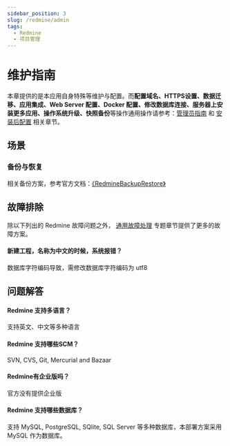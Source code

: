 ```yaml
---
sidebar_position: 3
slug: /redmine/admin
tags:
  - Redmine
  - 项目管理
---
```


# 维护指南

本章提供的是本应用自身特殊等维护与配置。而**配置域名、HTTPS设置、数据迁移、应用集成、Web Server 配置、Docker 配置、修改数据库连接、服务器上安装更多应用、操作系统升级、快照备份**等操作通用操作请参考：[管理员指南](../administrator) 和 [安装后配置](../install/setup) 相关章节。

## 场景

### 备份与恢复

相关备份方案，参考官方文档：[《RedmineBackupRestore》](https://redmine.org/projects/redmine/wiki/RedmineBackupRestore)

## 故障排除

除以下列出的 Redmine 故障问题之外， [通用故障处理](../troubleshoot) 专题章节提供了更多的故障方案。 

#### 新建工程，名称为中文的时候，系统报错？

数据库字符编码导致，需修改数据库字符编码为 utf8

## 问题解答

#### Redmine 支持多语言？

支持英文、中文等多种语言

#### Redmine 支持哪些SCM？

SVN, CVS, Git, Mercurial and Bazaar

#### Redmine有企业版吗？

官方没有提供企业版

#### Redmine 支持哪些数据库？

支持 MySQL, PostgreSQL, SQlite, SQL Server 等多种数据库，本部署方案采用 MySQL 作为数据库。